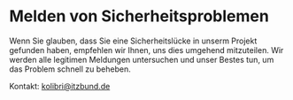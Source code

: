 # Melden von Sicherheitsproblemen

Wenn Sie glauben, dass Sie eine Sicherheitslücke in unserm Projekt gefunden haben, empfehlen wir Ihnen, uns dies umgehend mitzuteilen. Wir werden alle legitimen Meldungen untersuchen und unser Bestes tun, um das Problem schnell zu beheben.

Kontakt: [kolibri@itzbund.de](kolibri@itzbund.de)
